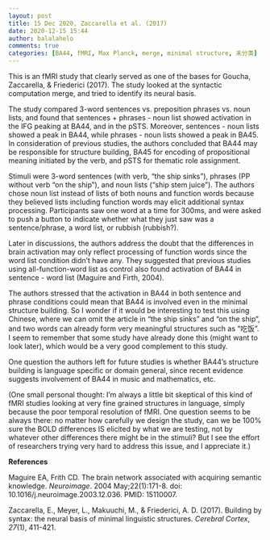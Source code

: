 ```yaml
---
layout: post
title: 15 Dec 2020, Zaccarella et al. (2017)
date: 2020-12-15 15:44
author: balalahelo
comments: true
categories: [BA44, fMRI, Max Planck, merge, minimal structure, 未分类]
---
```

<!-- wp:paragraph -->
<p>This is an fMRI study that clearly served as one of the bases for Goucha, Zaccarella, &amp; Friederici (2017). The study looked at the syntactic computation merge, and tried to identify its neural basis.</p>
<!-- /wp:paragraph -->

<!-- wp:paragraph -->
<p>The study compared 3-word sentences vs. preposition phrases vs. noun lists, and found that sentences + phrases - noun list showed activation in the IFG peaking at BA44, and in the pSTS. Moreover, sentences - noun lists showed a peak in BA44, while phrases - noun lists showed a peak in BA45. In consideration of previous studies, the authors concluded that BA44 may be responsible for structure building, BA45 for encoding of propositional meaning initiated by the verb, and pSTS for thematic role assignment.</p>
<!-- /wp:paragraph -->

<!-- wp:paragraph -->
<p>Stimuli were 3-word sentences (with verb, “the ship sinks”), phrases (PP without verb “on the ship”), and noun lists (“ship stem juice”). The authors chose noun list instead of lists of both nouns and function words because they believed lists including function words may elicit additional syntax processing. Participants saw one word at a time for 300ms, and were asked to push a button to indicate whether what they just saw was a sentence/phrase, a word list, or rubbish (rubbish?).</p>
<!-- /wp:paragraph -->

<!-- wp:paragraph -->
<p>Later in discussions, the authors address the doubt that the differences in brain activation may only reflect processing of function words since the word list condition didn’t have any. They suggested that previous studies using all-function-word list as control also found activation of BA44 in sentence - word list (Maguire and Firth, 2004).</p>
<!-- /wp:paragraph -->

<!-- wp:paragraph -->
<p>The authors stressed that the activation in BA44 in both sentence and phrase conditions could mean that BA44 is involved even in the minimal structure building. So I wonder if it would be interesting to test this using Chinese, where we can omit the article in “the ship sinks” and “on the ship”, and two words can already form very meaningful structures such as “吃饭”. I seem to remember that some study have already done this (might want to look later), which would be a very good complement to this study.</p>
<!-- /wp:paragraph -->

<!-- wp:paragraph -->
<p>One question the authors left for future studies is whether BA44’s structure building is language specific or domain general, since recent evidence suggests involvement of BA44 in music and mathematics, etc.</p>
<!-- /wp:paragraph -->

<!-- wp:paragraph -->
<p>(One small personal thought: I’m always a little bit skeptical of this kind of fMRI studies looking at very fine grained structures in language, simply because the poor temporal resolution of fMRI. One question seems to be always there: no matter how carefully we design the study, can we be 100% sure the BOLD differences IS elicited by what we are testing, not by whatever other differences there might be in the stimuli? But I see the effort of researchers trying very hard to address this issue, and I appreciate it.)</p>
<!-- /wp:paragraph -->

<!-- wp:paragraph -->
<p><strong>References </strong></p>
<!-- /wp:paragraph -->

<!-- wp:paragraph -->
<p>Maguire EA, Frith CD. The brain network associated with acquiring semantic knowledge. <em>Neuroimage</em>. 2004 May;22(1):171-8. doi: 10.1016/j.neuroimage.2003.12.036. PMID: 15110007.</p>
<!-- /wp:paragraph -->

<!-- wp:paragraph -->
<p>Zaccarella, E., Meyer, L., Makuuchi, M., &amp; Friederici, A. D. (2017). Building by syntax: the neural basis of minimal linguistic structures. <em>Cerebral Cortex</em>, <em>27</em>(1), 411-421.</p>
<!-- /wp:paragraph -->
